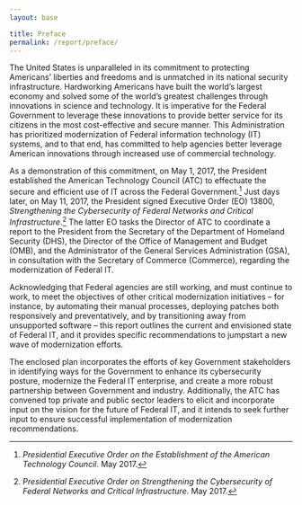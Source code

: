 ```yaml
---
layout: base

title: Preface
permalink: /report/preface/
---
```


The United States is unparalleled in its commitment to protecting
Americans’ liberties and freedoms and is unmatched in its national
security infrastructure. Hardworking Americans have built the world’s
largest economy and solved some of the world’s greatest challenges
through innovations in science and technology. It is imperative for the
Federal Government to leverage these innovations to provide better
service for its citizens in the most cost-effective and secure manner.
This Administration has prioritized modernization of Federal information
technology (IT) systems, and to that end, has committed to help agencies
better leverage American innovations through increased use of commercial
technology.

As a demonstration of this commitment, on May 1, 2017, the President
established the American Technology Council (ATC) to effectuate the
secure and efficient use of IT across the Federal Government.[^1] Just
days later, on May 11, 2017, the President signed Executive Order (EO)
13800, *Strengthening the Cybersecurity of Federal Networks and Critical
Infrastructure*.[^2] The latter EO tasks the Director of ATC to
coordinate a report to the President from the Secretary of the
Department of Homeland Security (DHS), the Director of the Office of
Management and Budget (OMB), and the Administrator of the General
Services Administration (GSA), in consultation with the Secretary of
Commerce (Commerce), regarding the modernization of Federal IT.

Acknowledging that Federal agencies are still working, and must continue
to work, to meet the objectives of other critical modernization
initiatives – for instance, by automating their manual processes,
deploying patches both responsively and preventatively, and by
transitioning away from unsupported software – this report outlines the
current and envisioned state of Federal IT, and it provides specific
recommendations to jumpstart a new wave of modernization efforts.

The enclosed plan incorporates the efforts of key Government
stakeholders in identifying ways for the Government to enhance its
cybersecurity posture, modernize the Federal IT enterprise, and create a
more robust partnership between Government and industry. Additionally,
the ATC has convened top private and public sector leaders to elicit and
incorporate input on the vision for the future of Federal IT, and it
intends to seek further input to ensure successful implementation of
modernization recommendations.


[^1]: *Presidential Executive Order on the Establishment of the American
    Technology Council*. May 2017.

[^2]: *Presidential Executive Order on Strengthening the Cybersecurity
    of Federal Networks and Critical Infrastructure*. May 2017.

